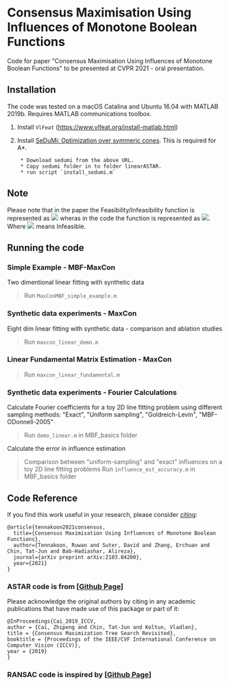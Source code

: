 # Consensus Maximisation Using Influences of Monotone Boolean Functions

Code for paper "Consensus Maximisation Using Influences of Monotone Boolean Functions" to be presented at CVPR 2021 - oral presentation. 


## Installation
The code was tested on a macOS Catalina and Ubuntu 16.04 with MATLAB 2019b. Requires MATLAB communications toolbox.  
1) Install `VlFeat` (https://www.vlfeat.org/install-matlab.html)  
2) Install [SeDuMi: Optimization over symmeric cones](https://github.com/sqlp/sedumi).  This is required for A*.  

		* Download sedumi from the above URL.  
		* Copy sedumi folder in to folder linearASTAR.   
		* run script `install_sedumi.m`  



## Note
Please note that in the paper the Feasibility/Infeasibility function is represented as <img src="https://render.githubusercontent.com/render/math?math=f\{0,1\}^n \to \{0,1\}"> wheras in the code the function is represented as <img src="https://render.githubusercontent.com/render/math?math=f\{0,1\}^n \to \{1,-1\}">. Where <img src="https://render.githubusercontent.com/render/math?math=f(x) = -1"> means Infeasible.



## Running the code

### Simple Example - MBF-MaxCon
Two dimentional linear fitting with synthetic data 
> Run `MaxConMBF_simple_example.m`


### Synthetic data experiments - MaxCon
Eight dim linear fitting with synthetic data - comparison and ablation studies
> Run `maxcon_linear_demo.m`



###  Linear Fundamental Matrix Estimation - MaxCon
> Run `maxcon_linear_fundamental.m`


### Synthetic data experiments - Fourier Calculations
Calculate Fourier coefficients for a toy 2D line fitting problem using different sampling methods: "Exact", "Uniform sampling", "Goldreich-Levin", "MBF-ODonnell-2005"
> Run `demo_linear.m` in MBF_basics folder

Calculate the error in influence estimation
> Comparison between "uniform-sampling" and "exact" influences on a toy 2D line fitting problems Run `influence_est_accuracy.m` in MBF_basics folder






## Code Reference

If you find this work useful in your research, please consider [citing](https://arxiv.org/abs/2103.04200):

```
@article{tennakoon2021consensus,
  title={Consensus Maximisation Using Influences of Monotone Boolean Functions},
  author={Tennakoon, Ruwan and Suter, David and Zhang, Erchuan and Chin, Tat-Jun and Bab-Hadiashar, Alireza},
  journal={arXiv preprint arXiv:2103.04200},
  year={2021}
}
```



### ASTAR code is from [[Github Page](https://github.com/ZhipengCai/MaxConTreeSearch.git)] 

Please acknowledge the original authors by citing in any academic publications that have made use of this package or part of it:

```
@InProceedings{Cai_2019_ICCV,
author = {Cai, Zhipeng and Chin, Tat-Jun and Koltun, Vladlen},
title = {Consensus Maximization Tree Search Revisited},
booktitle = {Proceedings of the IEEE/CVF International Conference on Computer Vision (ICCV)},
year = {2019}
}
```

### RANSAC code is inspired by [[Github Page](https://github.com/ZhipengCai/Demo---Deterministic-consensus-maximization-with-biconvex-programming.git)] 

<!--Please acknowledge the original authors by citing in any academic publications that have made use of this package or part of it:

```
@inproceedings{cai2018deterministic,
  title={Deterministic Consensus Maximization with Biconvex Programming},
  author={Cai, Zhipeng and Chin, Tat-Jun and Le, Huu and Suter, David},
  booktitle={European Conference on Computer Vision},
  pages={699--714},
  year={2018},
  organization={Springer}
}
```
-->


